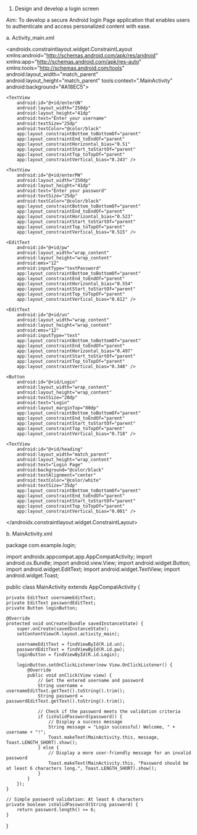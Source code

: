 1.	Design and develop a login screen 


Aim: To develop a secure Android login Page application that enables users to authenticate and access personalized content with ease.

a.	Activity_main.xml
<?xml version="1.0" encoding="utf-8"?>
<androidx.constraintlayout.widget.ConstraintLayout xmlns:android="http://schemas.android.com/apk/res/android"
    xmlns:app="http://schemas.android.com/apk/res-auto"
    xmlns:tools="http://schemas.android.com/tools"
    android:layout_width="match_parent"
    android:layout_height="match_parent"
    tools:context=".MainActivity"
    android:background="#A18EC5">

    <TextView
        android:id="@+id/enterUN"
        android:layout_width="250dp"
        android:layout_height="41dp"
        android:text="Enter your username"
        android:textSize="25dp"
        android:textColor="@color/black"
        app:layout_constraintBottom_toBottomOf="parent"
        app:layout_constraintEnd_toEndOf="parent"
        app:layout_constraintHorizontal_bias="0.51"
        app:layout_constraintStart_toStartOf="parent"
        app:layout_constraintTop_toTopOf="parent"
        app:layout_constraintVertical_bias="0.243" />

    <TextView
        android:id="@+id/enterPW"
        android:layout_width="250dp"
        android:layout_height="41dp"
        android:text="Enter your password"
        android:textSize="25dp"
        android:textColor="@color/black"
        app:layout_constraintBottom_toBottomOf="parent"
        app:layout_constraintEnd_toEndOf="parent"
        app:layout_constraintHorizontal_bias="0.523"
        app:layout_constraintStart_toStartOf="parent"
        app:layout_constraintTop_toTopOf="parent"
        app:layout_constraintVertical_bias="0.515" />

    <EditText
        android:id="@+id/pw"
        android:layout_width="wrap_content"
        android:layout_height="wrap_content"
        android:ems="12"
        android:inputType="textPassword"
        app:layout_constraintBottom_toBottomOf="parent"
        app:layout_constraintEnd_toEndOf="parent"
        app:layout_constraintHorizontal_bias="0.554"
        app:layout_constraintStart_toStartOf="parent"
        app:layout_constraintTop_toTopOf="parent"
        app:layout_constraintVertical_bias="0.612" />

    <EditText
        android:id="@+id/un"
        android:layout_width="wrap_content"
        android:layout_height="wrap_content"
        android:ems="12"
        android:inputType="text"
        app:layout_constraintBottom_toBottomOf="parent"
        app:layout_constraintEnd_toEndOf="parent"
        app:layout_constraintHorizontal_bias="0.497"
        app:layout_constraintStart_toStartOf="parent"
        app:layout_constraintTop_toTopOf="parent"
        app:layout_constraintVertical_bias="0.348" />

    <Button
        android:id="@+id/Login"
        android:layout_width="wrap_content"
        android:layout_height="wrap_content"
        android:textSize="20dp"
        android:text="Login"
        android:layout_marginTop="80dp"
        app:layout_constraintBottom_toBottomOf="parent"
        app:layout_constraintEnd_toEndOf="parent"
        app:layout_constraintStart_toStartOf="parent"
        app:layout_constraintTop_toTopOf="parent"
        app:layout_constraintVertical_bias="0.718" />

    <TextView
        android:id="@+id/heading"
        android:layout_width="match_parent"
        android:layout_height="wrap_content"
        android:text="Login Page"
        android:background="@color/black"
        android:textAlignment="center"
        android:textColor="@color/white"
        android:textSize="35dp"
        app:layout_constraintBottom_toBottomOf="parent"
        app:layout_constraintEnd_toEndOf="parent"
        app:layout_constraintStart_toStartOf="parent"
        app:layout_constraintTop_toTopOf="parent"
        app:layout_constraintVertical_bias="0.001" />

</androidx.constraintlayout.widget.ConstraintLayout>




b.	MainActivity.xml

package com.example.login;

import androidx.appcompat.app.AppCompatActivity;
import android.os.Bundle;
import android.view.View;
import android.widget.Button;
import android.widget.EditText;
import android.widget.TextView;
import android.widget.Toast;

public class MainActivity extends AppCompatActivity {

    private EditText usernameEditText;
    private EditText passwordEditText;
    private Button loginButton;

    @Override
    protected void onCreate(Bundle savedInstanceState) {
        super.onCreate(savedInstanceState);
        setContentView(R.layout.activity_main);

        usernameEditText = findViewById(R.id.un);
        passwordEditText = findViewById(R.id.pw);
        loginButton = findViewById(R.id.Login);

        loginButton.setOnClickListener(new View.OnClickListener() {
            @Override
            public void onClick(View view) {
                // Get the entered username and password
                String username = usernameEditText.getText().toString().trim();
                String password = passwordEditText.getText().toString().trim();

                // Check if the password meets the validation criteria
                if (isValidPassword(password)) {
                    // Display a success message
                    String message = "Login successful! Welcome, " + username + "!";
                    Toast.makeText(MainActivity.this, message, Toast.LENGTH_SHORT).show();
                } else {
                    // Display a more user-friendly message for an invalid password
                    Toast.makeText(MainActivity.this, "Password should be at least 6 characters long.", Toast.LENGTH_SHORT).show();
                }
            }
        });
    }

    // Simple password validation: At least 6 characters
    private boolean isValidPassword(String password) {
        return password.length() >= 6;
    }
}
